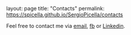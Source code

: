 layout: page
title: "Contacts"
permalink: https://spicella.github.io/SergioPicella/contacts

Feel free to contact me via [email](mailto:sergiopicella@gmail.com?subject=CiaoSergio!%20[GitHub]), [fb](https://www.facebook.com/sergio.picella) or [Linkedin](https://it.linkedin.com/in/sergio-picella-26793a17a).
